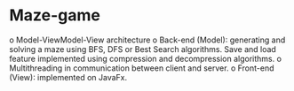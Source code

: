 # Maze-game
o	Model-ViewModel-View architecture
o	Back-end (Model): generating and solving a maze using BFS, DFS or Best Search algorithms. Save and load feature implemented using compression and decompression algorithms.
o	Multithreading in communication between client and server.
o	Front-end (View): implemented on JavaFx.
